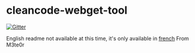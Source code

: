 # cleancode-webget-tool

[![Gitter](https://badges.gitter.im/Join%20Chat.svg)](https://gitter.im/rhwy/cleancode-webget-tool?utm_source=badge&utm_medium=badge&utm_campaign=pr-badge&utm_content=badge)


English readme not available at this time, it's only available in [french](readme.fr.md)
From M3te0r
